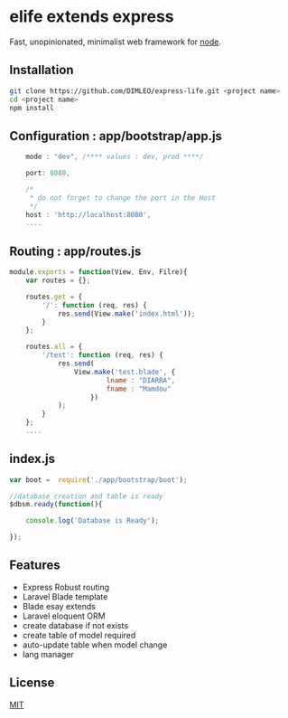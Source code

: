 # elife extends express

Fast, unopinionated, minimalist web framework for [node](http://nodejs.org).

## Installation

```bash
git clone https://github.com/DIMLEO/express-life.git <project name>
cd <project name>
npm install
```

## Configuration : app/bootstrap/app.js
```js
    mode : "dev", /**** values : dev, prod ****/

    port: 8080,

    /*
     * do not forget to change the port in the Host
     */
    host : 'http://localhost:8080',
    ....
```

## Routing : app/routes.js
```js
module.exports = function(View, Env, Filre){
    var routes = {};

    routes.get = {
        '/': function (req, res) {
            res.send(View.make('index.html'));
        }
    };

    routes.all = {
        '/test': function (req, res) {
            res.send(
                View.make('test.blade', {
                        lname : "DIARRA",
                        fname : "Mamdou"
                    })
            );
        }
    };
    ....
```

## index.js
```js
var boot =  require('./app/bootstrap/boot');

//database creation and table is ready
$dbsm.ready(function(){

    console.log('Database is Ready');

});
```

## Features

  * Express Robust routing
  * Laravel Blade template
  * Blade esay extends
  * Laravel eloquent ORM
  * create database if not exists
  * create table of model required
  * auto-update table when model change
  * lang manager



## License

  [MIT](LICENSE)